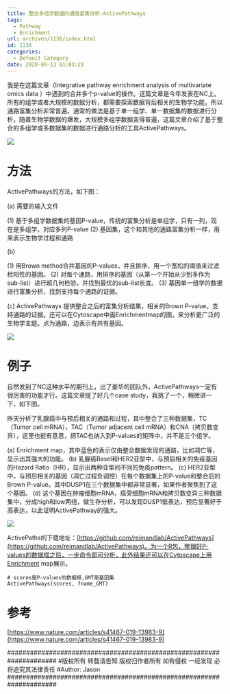 ```yaml
---
title: 整合多组学数据的通路富集分析-ActivePathways
tags:
  - Pathway
  - Enrichment
url: archives/1136/index.html
id: 1136
categories:
  - Default Category
date: 2020-09-13 01:03:23
---
```

我是在这篇文章（Integrative pathway enrichment analysis of multivariate omics data
）中遇到的合并多个p-value的操作。这篇文章是今年发表在NC上。所有的组学或者大规模的数据分析，都需要探索数据背后相关的生物学功能，所以通路富集分析非常普遍。通常的做法是基于单一组学、单一数据集的数据进行分析，随着生物学数据的爆发，大规模多组学数据变得普遍，这篇文章介绍了基于整合的多组学或多数据集的数据进行通路分析的工具ActivePathways。

![](/wp/f4w/2020/2020-09-12-ActivePathways-1.png)

# 方法
ActivePathways的方法，如下图：

(a) 需要的输入文件 

(1) 基于多组学数据集的基因P-value，传统的富集分析是单组学，只有一列，现在是多组学，对应多列P-value
(2) 基因集，这个和其他的通路富集分析一样，用来表示生物学过程和通路


(b) 

(1) 用Brown method合并基因的P-values，并且排序，用一个宽松的阈值来过滤检阳性的基因。
(2) 对每个通路，用排序的基因（从第一个开始从少到多作为sub-list）进行超几何检验，并找到最优的sub-list长度。
(3) 基因单一组学的数据进行富集分析，找到支持每个通路的证据。

(c) ActivePathways 提供整合之后的富集分析结果，相关的Brown P-value，支持通路的证据。还可以在Cytoscape中画Enrichmentmap的图，来分析更广泛的生物学主题。点为通路，边表示有共有基因。

![](/wp/f4w/2020/2020-09-12-ActivePathways-2.png)

# 例子

自然发到了NC这种水平的期刊上，出了豪华的团队外，ActivePathways一定有很厉害的功能才行。这篇文章提了好几个case study，我挑了一个，稍微讲一下，如下图。

昨天分析了乳腺癌中与预后相关的通路和过程，其中整合了三种数据集，TC（Tumor cell mRNA），TAC（Tumor adjacent cell mRNA）和CNA（拷贝数变异），这里也挺有意思，把TAC也纳入到P-values的矩阵中，并不是三个组学。

(a) Enrichment map，其中蓝色的表示仅由整合数据发现的通路，比如凋亡等，显示出其强大的功能。
(b) 乳腺癌Basel和HER2亚型中，与预后相关的免疫基因的Hazard Ratio（HR），显示出两种亚型间不同的免疫pattern。
(c) HER2亚型中，与预后相关的基因（凋亡过程负调控）在每个数据集上的P-value和整合后的Brown P-value。其中DUSP1在三个数据集中都非常显著，如果作者聚焦到了这个基因。
(d) 这个基因在肿瘤细胞mRNA，癌旁细胞mRNA和拷贝数变异三种数据集中，分成high和low两组，做生存分析，可以发现DUSP1低表达，预后显著好于高表达，以此证明ActivePathway的强大。

![](/wp/f4w/2020/2020-09-12-ActivePathways-3.png)

ActivePaths的下载地址：[https://github.com/reimandlab/ActivePathways](https://github.com/reimandlab/ActivePathways)。为一个R包，整理好P-values的数据框之后，一步命令即可分析，此外结果还可以在Cytoscape上用Enrichment map展示。

```
# scores是P-values的数据框,GMT是基因集
ActivePathways(scores, fname_GMT) 
```

# 参考

[https://www.nature.com/articles/s41467-019-13983-9](https://www.nature.com/articles/s41467-019-13983-9)

#####################################################################
#版权所有 转载请告知 版权归作者所有 如有侵权 一经发现 必将追究其法律责任
#Author: Jason
#####################################################################